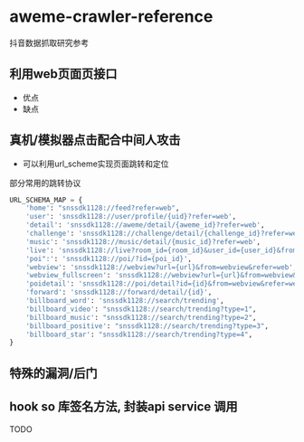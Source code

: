# aweme-crawler-reference

抖音数据抓取研究参考

## 利用web页面页接口

- 优点
- 缺点

## 真机/模拟器点击配合中间人攻击

- 可以利用url_scheme实现页面跳转和定位

部分常用的跳转协议

```python
URL_SCHEMA_MAP = {
    'home': "snssdk1128://feed?refer=web",
    'user': 'snssdk1128://user/profile/{uid}?refer=web',
    'detail': 'snssdk1128://aweme/detail/{aweme_id}?refer=web',
    'challenge': 'snssdk1128://challenge/detail/{challenge_id}?refer=web',
    'music': 'snssdk1128://music/detail/{music_id}?refer=web',
    'live': 'snssdk1128://live?room_id={room_id}&user_id={user_id}&from=webview&refer=web',
    'poi":': 'snssdk1128://poi/?id={poi_id}',
    'webview': 'snssdk1128://webview?url={url}&from=webview&refer=web',
    'webview_fullscreen': 'snssdk1128://webview?url={url}&from=webview&hide_nav_bar=1&refer=web',
    'poidetail': 'snssdk1128://poi/detail?id={id}&from=webview&refer=web',
    'forward': 'snssdk1128://forward/detail/{id}',
    'billboard_word': 'snssdk1128://search/trending',
    'billboard_video': "snssdk1128://search/trending?type=1",
    'billboard_music': "snssdk1128://search/trending?type=2",
    'billboard_positive': "snssdk1128://search/trending?type=3",
    'billboard_star': "snssdk1128://search/trending?type=4",
}
```

## 特殊的漏洞/后门

## hook so 库签名方法, 封装api service 调用

TODO
